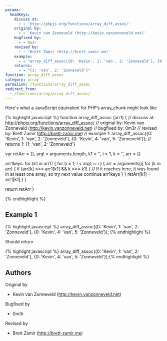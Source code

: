 ```yaml
---
params:
  headKeys:
    discuss at:
      - - 'http://phpjs.org/functions/array_diff_assoc/'
    original by:
      - - 'Kevin van Zonneveld (http://kevin.vanzonneveld.net)'
    bugfixed by:
      - - 0m3r
    revised by:
      - - 'Brett Zamir (http://brett-zamir.me)'
    example:
      - - "array_diff_assoc({0: 'Kevin', 1: 'van', 2: 'Zonneveld'}, {0: 'Kevin', 4: 'van', 5: 'Zonneveld'});"
    returns:
      - - "{1: 'van', 2: 'Zonneveld'}"
function: array_diff_assoc
category: array
permalink: /functions/array_diff_assoc
redirect_from:
  - /functions/array/array_diff_assoc/
---
```


<!-- WARNING! This file is auto generated by `npm run web:inject`, do not edit by hand -->

Here's what a JavaScript equivalent for PHP’s array_chunk might look like

{% highlight javascript %}
function array_diff_assoc (arr1) {
  //  discuss at: http://phpjs.org/functions/array_diff_assoc/
  // original by: Kevin van Zonneveld (http://kevin.vanzonneveld.net)
  // bugfixed by: 0m3r
  //  revised by: Brett Zamir (http://brett-zamir.me)
  //   example 1: array_diff_assoc({0: 'Kevin', 1: 'van', 2: 'Zonneveld'}, {0: 'Kevin', 4: 'van', 5: 'Zonneveld'});
  //   returns 1: {1: 'van', 2: 'Zonneveld'}

  var retArr = {},
    argl = arguments.length,
    k1 = '',
    i = 1,
    k = '',
    arr = {}

  arr1keys: for (k1 in arr1) {
    for (i = 1; i < argl; i++) {
      arr = arguments[i]
      for (k in arr) {
        if (arr[k] === arr1[k1] && k === k1) {
          // If it reaches here, it was found in at least one array, so try next value
          continue arr1keys
        }
      }
      retArr[k1] = arr1[k1]
    }
  }

  return retArr
}

{% endhighlight %}

## Example 1

{% highlight javascript %}
array_diff_assoc({0: 'Kevin', 1: 'van', 2: 'Zonneveld'}, {0: 'Kevin', 4: 'van', 5: 'Zonneveld'});
{% endhighlight %}

Should return

{% highlight javascript %}
array_diff_assoc({0: 'Kevin', 1: 'van', 2: 'Zonneveld'}, {0: 'Kevin', 4: 'van', 5: 'Zonneveld'});{% endhighlight %}


## Authors


Original by

- Kevin van Zonneveld (http://kevin.vanzonneveld.net)


Bugfixed by

- 0m3r


Revised by

- Brett Zamir (http://brett-zamir.me)

